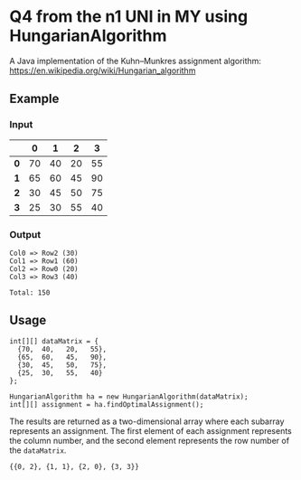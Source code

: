 # Q4 from the n1 UNI in MY using HungarianAlgorithm
A Java implementation of the Kuhn–Munkres assignment algorithm:
https://en.wikipedia.org/wiki/Hungarian_algorithm

## Example
### Input 
|  | 0 | 1 | 2 | 3|
|----|----|----|----|----|
|**0** |70 | 40 | 20 | 55|
|**1**|65 | 60 | 45 | 90| 
|**2**|30 | 45 | 50 | 75|
|**3**|25 | 30 | 55 | 40|

### Output
```
Col0 => Row2 (30)
Col1 => Row1 (60)
Col2 => Row0 (20)
Col3 => Row3 (40)

Total: 150
```

## Usage
```
int[][] dataMatrix = {
  {70,  40,   20,   55},
  {65,  60,   45,   90},
  {30,  45,   50,   75},
  {25,  30,   55,   40}
};  

HungarianAlgorithm ha = new HungarianAlgorithm(dataMatrix);
int[][] assignment = ha.findOptimalAssignment();
```
The results are returned as a two-dimensional array where each subarray represents an assignment. The first element of each assignment represents the column number, and the second element represents the row number of the ```dataMatrix```.
```
{{0, 2}, {1, 1}, {2, 0}, {3, 3}}
```
